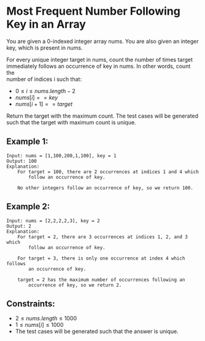 # Most Frequent Number Following Key in an Array

You are given a 0-indexed integer array nums. You are also given an integer  
key, which is present in nums.

For every unique integer target in nums, count the number of times target  
immediately follows an occurrence of key in nums. In other words, count the  
number of indices i such that:

* $0 \le i \le nums.length - 2$
* $nums[i] == key$
* $nums[i + 1] == target$

Return the target with the maximum count. The test cases will be generated such that the target with maximum count is unique.

 

## Example 1:

    Input: nums = [1,100,200,1,100], key = 1
    Output: 100
    Explanation: 
        For target = 100, there are 2 occurrences at indices 1 and 4 which 
            follow an occurrence of key.

        No other integers follow an occurrence of key, so we return 100.
        
## Example 2:

    Input: nums = [2,2,2,2,3], key = 2
    Output: 2
    Explanation: 
        For target = 2, there are 3 occurrences at indices 1, 2, and 3 which 
            follow an occurrence of key.

        For target = 3, there is only one occurrence at index 4 which follows 
            an occurrence of key.

        target = 2 has the maximum number of occurrences following an 
            occurrence of key, so we return 2.


 

## Constraints:

* $2 \le nums.length \le 1000$
* $1 \le nums[i] \le 1000$
* The test cases will be generated such that the answer is unique.

